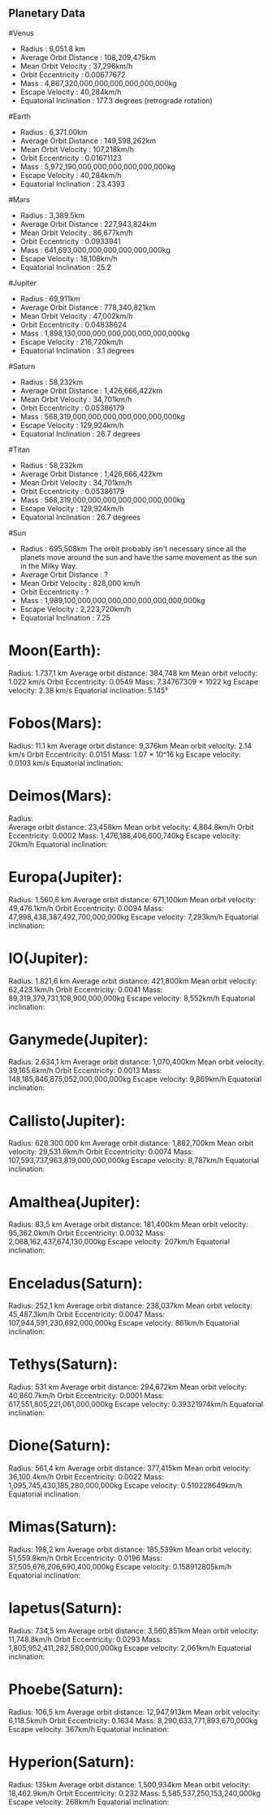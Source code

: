## Planetary Data

#Venus
- Radius : 6,051.8 km
- Average Orbit Distance : 108,209,475km
- Mean Orbit Velocity : 37,296km/h
- Orbit Eccentricity : 0.00677672
- Mass : 4,867,320,000,000,000,000,000,000kg
- Escape Velocity : 40,284km/h
- Equatorial Inclination : 177.3 degrees (retrograde rotation)


#Earth
- Radius : 6,371.00km
- Average Orbit Distance : 149,598,262km
- Mean Orbit Velocity : 107,218km/h
- Orbit Eccentricity : 0.01671123
- Mass : 5,972,190,000,000,000,000,000,000kg
- Escape Velocity : 40,284km/h
- Equatorial Inclination : 23.4393

#Mars
- Radius : 3,389.5km
- Average Orbit Distance : 227,943,824km
- Mean Orbit Velocity : 86,677km/h
- Orbit Eccentricity : 0.0933941
- Mass : 641,693,000,000,000,000,000,000kg
- Escape Velocity : 18,108km/h
- Equatorial Inclination : 25.2

#Jupiter
- Radius : 69,911km
- Average Orbit Distance : 778,340,821km
- Mean Orbit Velocity : 47,002km/h
- Orbit Eccentricity : 0.04838624
- Mass : 1,898,130,000,000,000,000,000,000,000kg 
- Escape Velocity : 216,720km/h
- Equatorial Inclination : 3.1 degrees

#Saturn
- Radius : 58,232km
- Average Orbit Distance : 1,426,666,422km
- Mean Orbit Velocity : 34,701km/h
- Orbit Eccentricity : 0.05386179
- Mass : 568,319,000,000,000,000,000,000,000kg 
- Escape Velocity : 129,924km/h
- Equatorial Inclination : 26.7 degrees

#Titan
- Radius : 58,232km
- Average Orbit Distance : 1,426,666,422km
- Mean Orbit Velocity : 34,701km/h
- Orbit Eccentricity : 0.05386179
- Mass : 568,319,000,000,000,000,000,000,000kg 
- Escape Velocity : 129,924km/h
- Equatorial Inclination : 26.7 degrees

#Sun
- Radius : 695,508km
The orbit probably isn't necessary since all the planets move around the sun and have the same movement as the sun in the Milky Way.
- Average Orbit Distance : ?
- Mean Orbit Velocity :  828,000 km/h
- Orbit Eccentricity : ?
- Mass : 1,989,100,000,000,000,000,000,000,000,000kg
- Escape Velocity : 2,223,720km/h
- Equatorial Inclination : 7.25

# Moon(Earth): 
Radius: 1.737,1 km 
Average orbit distance: 384,748 km
Mean orbit velocity: 1.022 km/s
Orbit Eccentricity: 0.0549
Mass: 7.34767309 × 1022 kg
Escape velocity: 2.38 km/s
Equatorial inclination: 5.145°

# Fobos(Mars):
Radius:  11.1 km
Average orbit distance: 9,376km
Mean orbit velocity:   2.14 km/s
Orbit Eccentricity: 0.0151
Mass: 1.07 × 10^16 kg
Escape velocity:  0.0103 km/s
Equatorial inclination: 

# Deimos(Mars):
Radius:  
Average orbit distance: 23,458km
Mean orbit velocity:   4,864.8km/h
Orbit Eccentricity: 0.0002
Mass: 1,476,188,406,600,740kg
Escape velocity:  20km/h
Equatorial inclination: 

# Europa(Jupiter):
Radius:  1.560,8 km
Average orbit distance: 671,100km
Mean orbit velocity:   49,476.1km/h
Orbit Eccentricity: 0.0094
Mass: 47,998,438,387,492,700,000,000kg
Escape velocity:  7,293km/h
Equatorial inclination: 

# IO(Jupiter):
Radius:  1.821,6 km
Average orbit distance: 421,800km
Mean orbit velocity:   62,423.1km/h
Orbit Eccentricity: 0.0041
Mass: 89,319,379,731,108,900,000,000kg
Escape velocity:  8,552km/h
Equatorial inclination: 

# Ganymede(Jupiter):
Radius:  2.634,1 km
Average orbit distance: 1,070,400km
Mean orbit velocity:   39,165.6km/h
Orbit Eccentricity: 0.0013
Mass: 148,185,846,875,052,000,000,000kg
Escape velocity:  9,869km/h
Equatorial inclination: 

# Callisto(Jupiter): 
Radius:  628.300.000 km
Average orbit distance: 1,882,700km
Mean orbit velocity:   29,531.6km/h
Orbit Eccentricity: 0.0074
Mass: 107,593,737,963,819,000,000,000kg
Escape velocity:  8,787km/h
Equatorial inclination: 

# Amalthea(Jupiter):
Radius:  83,5 km
Average orbit distance: 181,400km
Mean orbit velocity:   95,362.0km/h
Orbit Eccentricity: 0.0032
Mass: 2,068,162,437,674,130,000kg
Escape velocity:  207km/h
Equatorial inclination: 

# Enceladus(Saturn): 
Radius:  252,1 km
Average orbit distance: 238,037km
Mean orbit velocity:   45,487.3km/h
Orbit Eccentricity: 0.0047
Mass: 107,944,591,230,692,000,000kg
Escape velocity:  861km/h
Equatorial inclination: 

# Tethys(Saturn):
Radius:  531 km
Average orbit distance:  294,672km
Mean orbit velocity:   40,860.7km/h
Orbit Eccentricity: 0.0001
Mass: 617,551,805,221,061,000,000kg
Escape velocity:  0.39321974km/h
Equatorial inclination: 

# Dione(Saturn):
Radius:  561,4 km
Average orbit distance: 377,415km
Mean orbit velocity:   36,100.4km/h
Orbit Eccentricity: 0.0022
Mass: 1,095,745,430,185,280,000,000kg
Escape velocity:  0.510228649km/h
Equatorial inclination: 

# Mimas(Saturn):
Radius:  198,2 km
Average orbit distance: 185,539km
Mean orbit velocity:   51,559.8km/h
Orbit Eccentricity: 0.0196
Mass: 37,505,676,206,690,400,000kg
Escape velocity:  0.158912805km/h
Equatorial inclination: 

# Iapetus(Saturn): 
Radius:  734,5 km
Average orbit distance: 3,560,851km
Mean orbit velocity:   11,748.8km/h
Orbit Eccentricity: 0.0293
Mass: 1,805,952,411,282,580,000,000kg
Escape velocity:  2,061km/h
Equatorial inclination: 

# Phoebe(Saturn):
Radius:  106,5 km
Average orbit distance: 12,947,913km
Mean orbit velocity:   6,118.5km/h
Orbit Eccentricity: 0.1634
Mass: 8,290,633,771,893,670,000kg
Escape velocity:  367km/h
Equatorial inclination: 

# Hyperion(Saturn):
Radius:  135km
Average orbit distance: 1,500,934km
Mean orbit velocity:   18,462.9km/h
Orbit Eccentricity: 0.232
Mass: 5,585,537,250,153,240,000kg
Escape velocity:  268km/h
Equatorial inclination: 
